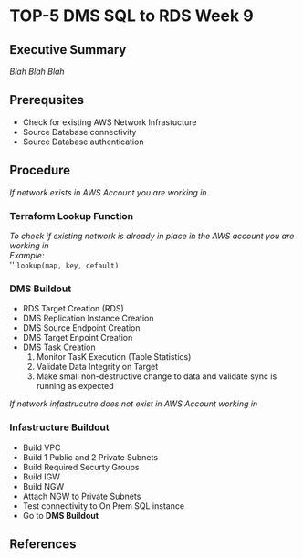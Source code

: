# TOP-5 DMS SQL to RDS Week 9

## Executive Summary
*Blah Blah Blah*

## Prerequsites
- Check for existing AWS Network Infrastucture
- Source Database connectivity
- Source Database authentication

## Procedure
 *If network exists in AWS Account you are working in*

### Terraform Lookup Function 
*To check if existing network is already in place in the AWS account you are working in*  
*Example:*  
''
`lookup(map, key, default)`  
 
### DMS Buildout
- RDS Target Creation (RDS)
- DMS Replication Instance Creation
- DMS Source Endpoint Creation
- DMS Target Enpoint Creation
- DMS Task Creation
  1.   Monitor TasK Execution (Table Statistics)
  2.   Validate Data Integrity on Target
  3.   Make small non-destructive change to data and validate sync is running as expected

*If network infastrucutre does not exist in AWS Account working in*
### Infastructure Buildout
- Build VPC
- Build 1 Public and 2 Private Subnets
- Build Required Securty Groups
- Build IGW
- Build NGW
- Attach NGW to Private Subnets
- Test connectivity to On Prem SQL instance
- Go to **DMS Buildout**

## References 
